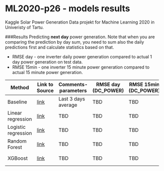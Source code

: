 # ML2020-p26 - models results
Kaggle Solar Power Generation Data projekt for Machine Learning 2020 in Univeristy of Tartu. 

###Results
Predicting **next day** power generation. Note that when you are comparing the prediction by day sum, you need to sum also the daily predictions first and calculate statistics based on that.

* RMSE day - one inverter daily power generation compared to actual 1 day power generation on test data.
* RMSE 15min - one inverter 15 minute power generation compared to actual 15 minute power generation.


|Method|Link to Source|Comments-parameters|RMSE day (DC_POWER)|RMSE 15min (DC_POWER)|Status
|---------|------------|------|-----|---|---|
|Baseline|[link](/Analysis/01_running_mean.ipynb)|Last 3 days average|TBD|TBD|Under work
|Linear regression|[link](/Analysis/xyz.ipynb)|TBD|TBD|TBD|Under work
|Logistic regression|[link](/Analysis/xyz.ipynb)|TBD|TBD|TBD|Under work
|Random Forest|[link](/Analysis/xyz.ipynb)|TBD|TBD|TBD|Under work
|XGBoost|[link](/Analysis/xyz.ipynb)|TBD|TBD|TBD|Under work



